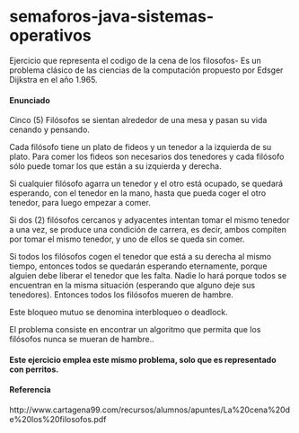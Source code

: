 # semaforos-java-sistemas-operativos
Ejercicio que representa el codigo de la cena de los filosofos- 
Es un problema clásico de las ciencias de la computación propuesto por Edsger Dijkstra en el año 1.965.

<h4> Enunciado </h4>
Cinco (5) Filósofos se sientan alrededor de una mesa y pasan su vida cenando y pensando.
 
Cada filósofo tiene un plato de fideos y un tenedor a la izquierda de su plato.
Para comer los fideos son necesarios dos tenedores y cada filósofo sólo puede tomar los que están a su izquierda y derecha.

Si cualquier filósofo agarra un tenedor y el otro está ocupado, se quedará esperando, con el tenedor en la mano, hasta que pueda coger el otro tenedor, para luego empezar a comer.

Si dos (2) filósofos cercanos y adyacentes intentan tomar el mismo tenedor a una vez, se produce una condición de carrera, es decir, ambos compiten por tomar el mismo tenedor, y uno de ellos se queda sin comer.

Si todos los filósofos cogen el tenedor que está a su derecha al mismo tiempo, entonces todos se quedarán esperando eternamente, porque alguien debe liberar el tenedor que les falta. Nadie lo hará porque todos se encuentran en la misma situación (esperando que alguno deje sus tenedores). Entonces todos los filósofos mueren de hambre.

Este bloqueo mutuo se denomina interbloqueo o deadlock.

El problema consiste en encontrar un algoritmo que permita que los filósofos nunca se mueran de hambre..

<h4>Este ejercicio emplea este mismo problema, solo que es representado con perritos.</h4>
<h4>Referencia</h4>
http://www.cartagena99.com/recursos/alumnos/apuntes/La%20cena%20de%20los%20filosofos.pdf
